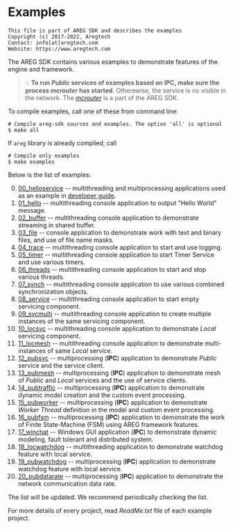 # Examples
```
This file is part of AREG SDK and describes the examples
Copyright (c) 2017-2022, Aregtech
Contact: info[at]aregtech.com
Website: https://www.aregtech.com
```
The AREG SDK contains various examples to demonstrate features of the engine and framework. 

> 💡 **To run _Public_ services of examples based on IPC, make sure the process _mcrouter_ has started**. Otherewise, the service is no visible in the network. The [_mcrouter_](./../framework/mcrouter/) is a part of the AREG SDK.

To compile examples, call one of these from command line:

```shell
# Compile areg-sdk sources and examples. The option 'all' is optional
$ make all
```
If `areg` library is already compiled, call
```shell
# Compile only examples
$ make examples
```

Below is the list of examples:

0.  [00_helloservice](./00_helloservice) -- multithreading and multiprocessing applications used as an example in [developer guide](./../docs/DEVELOP.md).
1.  [01_hello](./01_hello/) -- multithreading console application to output "Hello World" message.
2.  [02_buffer](./02_buffer/) -- multithreading console application to demonstrate streaming in shared buffer.
3.  [03_file](./03_file/) -- console application to demonstrate work with text and binary files, and use of file name masks.
4.  [04_trace](./04_trace/) -- multithreading console application to start and use logging.
5.  [05_timer](./05_timer/) -- multithreading console application to start Timer Service and use various timers.
6.  [06_threads](./06_threads/) -- multithreading console application to start and stop various threads.
7.  [07_synch](./07_synch/) -- multithreading console application to use various combined synchronization objects.
8.  [08_service](./08_service/) -- multithreading console application to start empty servicing component.
9.  [09_svcmulti](./09_svcmulti/) -- multithreading console application to create multiple instances of the same servicing component.
10. [10_locsvc](./10_locsvc/) -- multithreading console application to demonstrate _Local_ servicing component.
11. [11_locmesh](./11_locmesh/) -- multithreading console application to demonstrate multi-instances of same _Local_ service.
12. [12_pubsvc](./12_pubsvc/) -- multiprocessing (**IPC**) application to demonstrate _Public_ service and the service client.
13. [13_pubmesh](./13_pubmesh/) -- multiprocessing (**IPC**) application to demonstrate mesh of _Public_ and _Local_ services and the use of service clients.
14. [14_pubtraffic](./14_pubtraffic/) -- multiprocessing (**IPC**) application to demonstrate dynamic model creation and the custom event processing.
15. [15_pubworker](./15_pubworker/) -- multiprocessing (**IPC**) application to demonstrate _Worker Thread_ definition in the model and custom event processing.
16. [16_pubfsm](./16_pubfsm/) -- multiprocessing (**IPC**) application to demonstrate the work of Finite State-Machine (FSM) using AREG framework features.
17. [17_winchat](./17_winchat/) -- Windows GUI application (**IPC**) to demonstrate dynamic modeling, fault tolerant and distributed system.
18. [18_locwatchdog](./18_locwatchdog) -- multithreading application to demonstrate watchdog feature with local service.
19. [19_pubwatchdog](./19_pubwatchdog) -- multiprocessing (**IPC**) application to demonstrate watchdog feature with local service.
20. [20_pubdatarate](./20_pubdatarate) -- multiprocessing (**IPC**) application to demonstrate the network communication data rate.

The list will be updated. We recommend periodically checking the list.

For more details of every project, read _ReadMe.txt_ file of each example project.
